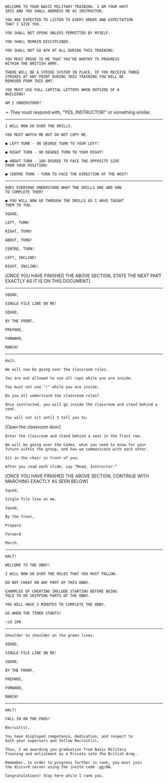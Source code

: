 ```
WELCOME TO YOUR BASIC MILITARY TRAINING. I AM YOUR HOST 
IRIS AND YOU SHALL ADDRESS ME AS INSTRUCTOR.
```

```
YOU ARE EXPECTED TO LISTEN TO EVERY ORDER AND EXPECTATION
THAT I GIVE YOU.
```

```
YOU SHALL NOT SPEAK UNLESS PERMITTED BY MYSELF.
```

```
YOU SHALL REMAIN DISCIPLINED.
```

```
YOU SHALL NOT GO AFK AT ALL DURING THIS TRAINING.
```

```
YOU MUST PROVE TO ME THAT YOU’RE WORTHY TO PROGRESS
WITHIN THE BRITISH ARMY.
```

```
THERE WILL BE A STRIKE SYSTEM IN PLACE. IF YOU RECEIVE THREE
STRIKES AT ANY POINT DURING THIS TRAINING YOU WILL BE
REMOVED FROM THIS BMT.
```

```
YOU MUST USE FULL CAPITAL LETTERS WHEN OUTSIDE OF A
BUILDING!
```

```
AM I UNDERSTOOD?
```
➢ They must respond with, “YES, INSTRUCTOR!” or something similar.

--------------------------------------------------------------------------

```
I WILL NOW GO OVER THE DRILLS.
```

```
YOU MUST WATCH ME BUT DO NOT COPY ME.
```

```
● LEFT TURN - 90 DEGREE TURN TO YOUR LEFT!
```

```
● RIGHT TURN - 90 DEGREE TURN TO YOUR RIGHT!
```

```
● ABOUT TURN - 180 DEGREE TO FACE THE OPPOSITE SIDE
FROM YOUR POSITION!
```

```
● CENTRE TURN - TURN TO FACE THE DIRECTION OF THE HOST!
```

--------------------------------------------------------------------------

```
DOES EVERYONE UNDERSTAND WHAT THE DRILLS ARE AND HOW
TO COMPLETE THEM?
```

```
● YOU WILL NOW GO THROUGH THE DRILLS AS I HAVE TAUGHT
THEM TO YOU.
```

```
SQUAD,
```

```
LEFT, TURN!
```

```
RIGHT, TURN!
```

```
ABOUT, TURN!
```

```
CENTRE, TURN!
```

```
LEFT, INCLINE!
```

```
RIGHT, INCLINE!
```

[ONCE YOU HAVE FINISHED THE ABOVE SECTION, STATE THE
NEXT PART EXACTLY AS IT IS ON THIS DOCUMENT]

--------------------------------------------------------------------------

```
SQUAD,
```

```
SINGLE FILE LINE ON ME!
```

```
SQUAD,
```

```
BY THE FRONT,
```

```
PREPARE,
```

```
FORWARD,
```

```
MARCH!
```

--------------------------------------------------------------------------

```
Halt.
```

```
We will now be going over the classroom rules.
```

```
You are not allowed to use all caps while you are inside.
```

```
You must not use ‘!’ while you are inside.
```

```
Do you all understand the classroom rules?
```

```
Once instructed, you will go inside the classroom and stand behind a seat.
```

```
You will not sit until I tell you to.
```

[Open the classroom door]

```
Enter the classroom and stand behind a seat in the front row.
```

```
We will be going over the Codex, what you need to know for your
future within the group, and how we communicate with each other.
```

```
Sit in the chair in front of you.
```

```
After you read each slide, say “Read, Instructor.”
```

 [ONCE YOU HAVE FINISHED THE ABOVE SECTION, CONTINUE
WITH MARCHING EXACTLY AS SEEN BELOW]

```
Squad,
```

```
Single file line on me.
```

```
Squad,
```

```
By the front,
```

```
Prepare
```

```
Forward
```

```
March.
```

--------------------------------------------------------------------------


```
HALT!
```

```
WELCOME TO THE OBBY!
```

```
I WILL NOW GO OVER THE RULES THAT YOU MUST FOLLOW.
```

```
DO NOT CHEAT ON ANY PART OF THIS OBBY.
```

```
EXAMPLES OF CHEATING INCLUDE STARTING BEFORE BEING
TOLD TO OR SKIPPING PARTS OF THE OBBY.
```

```
YOU WILL HAVE 3 MINUTES TO COMPLETE THE OBBY.
```

```
GO WHEN THE TIMER STARTS!
```

```
:cd 180
```

--------------------------------------------------------------------------

```
Shoulder to shoulder on the green lines.
```

```
SQUAD,
```

```
SINGLE FILE LINE ON ME!
```

```
SQUAD,
```

```
BY THE FRONT,
```

```
PREPARE,
```

```
FORWARD,
```

```
MARCH!
```

--------------------------------------------------------------------------


```
HALT!
```

```
FALL IN ON THE PADS!
```

```
Recruit(s),
```

```
You have displayed competence, dedication, and respect to
both your superiors and fellow Recruit(s),
```

```
Thus, I am awarding you graduation from Basic Military
Training and enlistment as a Private into the British Army.
```

```
Remember, in order to progress further in rank, you must join
the discvrd server using the invite code .gg/BA.
```

```
Congratulations! Stay here while I rank you.
```





